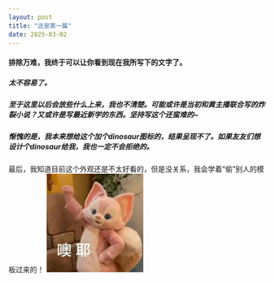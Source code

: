 ```yaml
---
layout: post
title: "这是第一篇"
date: 2025-03-02
---
```

#### 排除万难，我终于可以让你看到现在我所写下的文字了。

##### 太不容易了。
##### 至于这里以后会放些什么上来，我也不清楚。可能或许是当初和黄主播联合写的*炸裂*小说？又或许是写最近新学的东西。坚持写这个还蛮难的~

##### 惭愧的是，我本来想给这个加个dinosaur图标的，结果呈现不了。如果友友们想设计个dinosaur给我，我也一定不会拒绝的。

最后，我知道目前这个外观还是不太好看的，但是没关系，我会学着“偷”别人的模板过来的！
![oy](../image.png)
